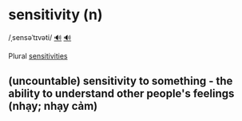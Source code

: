 # sensitivity (n)

/ˌsensəˈtɪvəti/ [🔊](https://www.oxfordlearnersdictionaries.com/media/english/uk_pron/s/sen/sensi/sensitivity__gb_1.mp3) [🔊](https://www.oxfordlearnersdictionaries.com/media/english/us_pron/s/sen/sensi/sensitivity__us_1.mp3)

Plural [sensitivities]()

## (uncountable) sensitivity to something - the ability to understand other people's feelings (nhạy; nhạy cảm) 